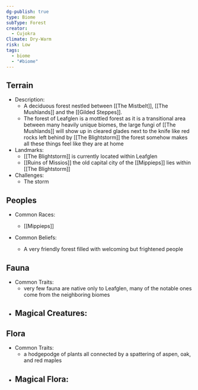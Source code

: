 ```yaml
---
dg-publish: true
type: Biome
subType: Forest
creator:
  - Cujokra
Climate: Dry-Warm
risk: Low
tags:
  - biome
  - "#biome"
---
```

## Terrain
- Description:
	- A deciduous forest nestled between [[The Mistbelt]], [[The Mushlands]] and the [[Gilded Steppes]].
	- The forest of Leafglen is a mottled forest as it is a transitional area between many heavily unique biomes, the large fungi of [[The Mushlands]] will show up in cleared glades next to the knife like red rocks left behind by [[The Blightstorm]] the forest somehow makes all these things feel like they are at home 
- Landmarks:
	- [[The Blightstorm]] is currently located within Leafglen
	- [[Ruins of Missios]] the old capital city of the [[Mippieps]] lies within [[The Blightstorm]]
- Challenges:
	- The storm
##  Peoples
- Common Races:
	-  [[Mippieps]]

- Common Beliefs:
	-  A very friendly forest filled with welcoming but frightened people
## Fauna
- Common Traits:
	-  very few fauna are native only to Leafglen, many of the notable ones come from the neighboring biomes
- Magical Creatures:
	- 
## Flora
- Common Traits:
	-  a hodgepodge of plants all connected by a spattering of aspen, oak, and red maples 
- Magical Flora:
	- 